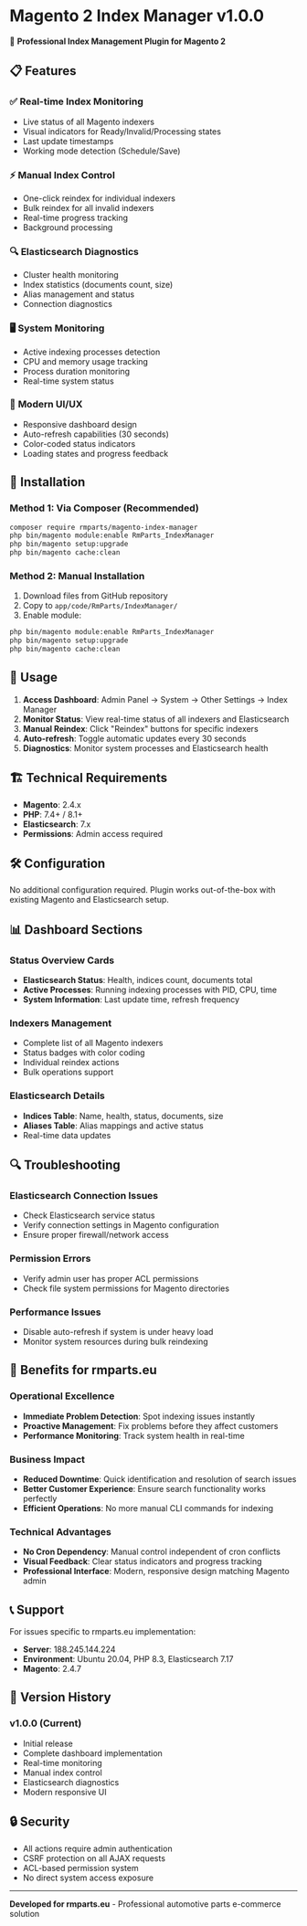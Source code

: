 # Magento 2 Index Manager v1.0.0

🚀 **Professional Index Management Plugin for Magento 2**

## 📋 Features

### ✅ **Real-time Index Monitoring**
- Live status of all Magento indexers
- Visual indicators for Ready/Invalid/Processing states
- Last update timestamps
- Working mode detection (Schedule/Save)

### ⚡ **Manual Index Control** 
- One-click reindex for individual indexers
- Bulk reindex for all invalid indexers
- Real-time progress tracking
- Background processing

### 🔍 **Elasticsearch Diagnostics**
- Cluster health monitoring
- Index statistics (documents count, size)
- Alias management and status
- Connection diagnostics

### 🖥️ **System Monitoring**
- Active indexing processes detection
- CPU and memory usage tracking
- Process duration monitoring
- Real-time system status

### 🎨 **Modern UI/UX**
- Responsive dashboard design
- Auto-refresh capabilities (30 seconds)
- Color-coded status indicators
- Loading states and progress feedback

## 🔧 Installation

### Method 1: Via Composer (Recommended)
```bash
composer require rmparts/magento-index-manager
php bin/magento module:enable RmParts_IndexManager
php bin/magento setup:upgrade
php bin/magento cache:clean
```

### Method 2: Manual Installation
1. Download files from GitHub repository
2. Copy to `app/code/RmParts/IndexManager/`
3. Enable module:
```bash
php bin/magento module:enable RmParts_IndexManager
php bin/magento setup:upgrade
php bin/magento cache:clean
```

## 📖 Usage

1. **Access Dashboard**: Admin Panel → System → Other Settings → Index Manager
2. **Monitor Status**: View real-time status of all indexers and Elasticsearch
3. **Manual Reindex**: Click "Reindex" buttons for specific indexers
4. **Auto-refresh**: Toggle automatic updates every 30 seconds
5. **Diagnostics**: Monitor system processes and Elasticsearch health

## 🏗️ Technical Requirements

- **Magento**: 2.4.x
- **PHP**: 7.4+ / 8.1+
- **Elasticsearch**: 7.x
- **Permissions**: Admin access required

## 🛠️ Configuration

No additional configuration required. Plugin works out-of-the-box with existing Magento and Elasticsearch setup.

## 📊 Dashboard Sections

### **Status Overview Cards**
- **Elasticsearch Status**: Health, indices count, documents total
- **Active Processes**: Running indexing processes with PID, CPU, time
- **System Information**: Last update time, refresh frequency

### **Indexers Management**
- Complete list of all Magento indexers
- Status badges with color coding
- Individual reindex actions
- Bulk operations support

### **Elasticsearch Details**
- **Indices Table**: Name, health, status, documents, size
- **Aliases Table**: Alias mappings and active status
- Real-time data updates

## 🔍 Troubleshooting

### **Elasticsearch Connection Issues**
- Check Elasticsearch service status
- Verify connection settings in Magento configuration
- Ensure proper firewall/network access

### **Permission Errors**
- Verify admin user has proper ACL permissions
- Check file system permissions for Magento directories

### **Performance Issues**
- Disable auto-refresh if system is under heavy load
- Monitor system resources during bulk reindexing

## 🚀 Benefits for rmparts.eu

### **Operational Excellence**
- **Immediate Problem Detection**: Spot indexing issues instantly
- **Proactive Management**: Fix problems before they affect customers
- **Performance Monitoring**: Track system health in real-time

### **Business Impact**
- **Reduced Downtime**: Quick identification and resolution of search issues
- **Better Customer Experience**: Ensure search functionality works perfectly
- **Efficient Operations**: No more manual CLI commands for indexing

### **Technical Advantages**
- **No Cron Dependency**: Manual control independent of cron conflicts
- **Visual Feedback**: Clear status indicators and progress tracking
- **Professional Interface**: Modern, responsive design matching Magento admin

## 📞 Support

For issues specific to rmparts.eu implementation:
- **Server**: 188.245.144.224
- **Environment**: Ubuntu 20.04, PHP 8.3, Elasticsearch 7.17
- **Magento**: 2.4.7

## 📝 Version History

### v1.0.0 (Current)
- Initial release
- Complete dashboard implementation
- Real-time monitoring
- Manual index control
- Elasticsearch diagnostics
- Modern responsive UI

## 🔒 Security

- All actions require admin authentication
- CSRF protection on all AJAX requests
- ACL-based permission system
- No direct system access exposure

---

**Developed for rmparts.eu** - Professional automotive parts e-commerce solution